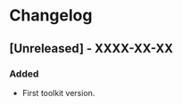 # Changelog

## [Unreleased] - XXXX-XX-XX

### Added

- First toolkit version.

<!-- [Unreleased]: https://github.com/6G-SANDBOX/toolkit-installer/compare/v0.1.0...HEAD -->